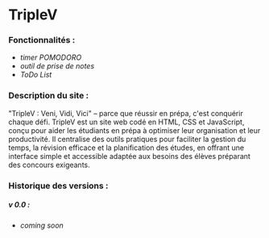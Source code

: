 # TripleV 

### Fonctionnalités : 
- *timer POMODORO*
- *outil de prise de notes*
- *ToDo List*

### Description du site : 
"TripleV : Veni, Vidi, Vici" – parce que réussir en prépa, c'est conquérir chaque défi. TripleV est un site web codé en HTML, CSS et JavaScript, conçu pour aider les étudiants en prépa à optimiser leur organisation et leur productivité. Il centralise des outils pratiques pour faciliter la gestion du temps, la révision efficace et la planification des études, en offrant une interface simple et accessible adaptée aux besoins des élèves préparant des concours exigeants.

### Historique des versions : 
##### v 0.0 :
- *coming soon*